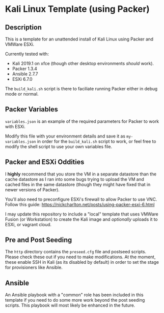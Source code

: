 # Kali Linux Template (using Packer)

## Description

This is a template for an unattended install of Kali Linux using Packer and VMWare ESXi. 

Currently tested with:
  * Kali 2019.1 on xfce (though other desktop environments *should* work).
  * Packer 1.3.4
  * Ansible 2.7.7
  * ESXi 6.7.0

The `build_kali.sh` script is there to faciliate running Packer either in debug mode or normal. 

## Packer Variables

`variables.json` is an example of the required parameters for Packer to work with ESXi. 

Modify this file with your environment details and save it as `my-variables.json` in order for the `build_kali.sh` script to work, or feel free to modify the shell script to use your own variables file. 

## Packer and ESXi Oddities

I **highly** recommend that you store the VM in a separate datastore than the cache datastore as I ran into some bugs trying to upload the VM and cached files in the same datastore (though they might have fixed that in newer versions of Packer).

You'll also need to preconfigure ESXi's firewall to allow Packer to use VNC. Follow this guide: 
https://nickcharlton.net/posts/using-packer-esxi-6.html

I may update this repository to include a "local" template that uses VMWare Fusion (or Workstation) to create the Kali image and *optionally* uploads it to ESXi, or vagrant cloud.


## Pre and Post Seeding

The `http` directory contains the `preseed.cfg` file and postseed scripts. Please check these out if you need to make modifications. At the moment, these enable SSH in Kali (as its disabled by default) in order to set the stage for provisioners like Ansible.

## Ansible

An Ansible playbook with a "common" role has been included in this template if you need to do some more work beyond the post seeding scripts. This playbook will most likely be enhanced in the future.

